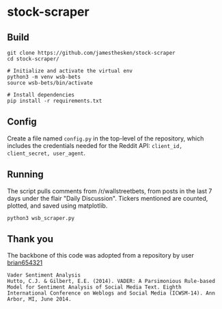 # stock-scraper

## Build
```
git clone https://github.com/jamesthesken/stock-scraper
cd stock-scraper/

# Initialize and activate the virtual env
python3 -m venv wsb-bets
source wsb-bets/bin/activate

# Install dependencies
pip install -r requirements.txt

```

## Config
Create a file named `config.py` in the top-level of the repository, which includes the credentials needed for the Reddit API: `client_id, client_secret, user_agent`.


## Running
The script pulls comments from /r/wallstreetbets, from posts in the last 7 days under the flair "Daily Discussion". Tickers mentioned are counted, plotted, and saved using matplotlib.

```
python3 wsb_scraper.py
```

## Thank you
The backbone of this code was adopted from a repository by user [brian654321](https://github.com/brian654321/wall-street-bets-index)
```
Vader Sentiment Analysis
Hutto, C.J. & Gilbert, E.E. (2014). VADER: A Parsimonious Rule-based Model for Sentiment Analysis of Social Media Text. Eighth International Conference on Weblogs and Social Media (ICWSM-14). Ann Arbor, MI, June 2014.
```
